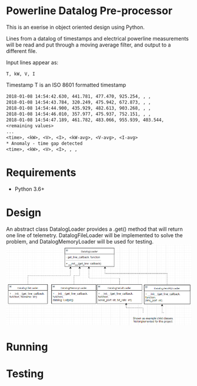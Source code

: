 # Powerline Datalog Pre-processor

This is an exerise in object oriented design using Python.  

Lines from a datalog of timestamps and electrical powerline measurements will be read and put through a moving average filter, and output to a different file.  

Input lines appear as:
  ```
  T, kW, V, I
  ```
Timestamp T is an ISO 8601 formatted timestamp


  ```
2018-01-08 14:54:42.630, 441.781, 477.470, 925.254, , ,
2018-01-08 14:54:43.784, 320.249, 475.942, 672.873, , ,
2018-01-08 14:54:44.900, 435.929, 482.613, 903.268, , ,
2018-01-08 14:54:46.010, 357.977, 475.937, 752.151, , ,
2018-01-08 14:54:47.189, 461.782, 483.066, 955.939, 403.544, <remaining values>
...
<time>, <kW>, <V>, <I>, <kW-avg>, <V-avg>, <I-avg>
* Anomaly - time gap detected
<time>, <kW>, <V>, <I>, , ,
  ```

# Requirements
* Python 3.6+

# Design
An abstract class DatalogLoader provides a .get() method that will return one line of telemetry.  DatalogFileLoader will be implemented to solve the problem, and DatalogMemoryLoader will be used for testing.
![DatalogLoader](doc/DataLogClasses.png)



# Running

# Testing